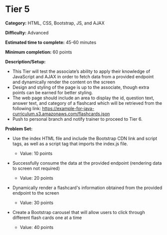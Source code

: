 # Tier 5

**Category:** HTML, CSS, Bootstrap, JS, and AJAX

**Difficulty:** Advanced

**Estimated time to complete:** 45-60 minutes

**Minimum completion:** 60 points

**Description/Setup:**
  - This Tier will test the associate’s ability to apply their knowledge of JavaScript and AJAX in order to fetch data from a provided endpoint and dynamically render the content on the screen
  - Design and styling of the page is up to the associate, though extra points can be earned for better styling.
  - The web page should include an area to display the id, question text, answer text, and category of a flashcard which will be retrieved from the following link: https://example-for-java-curriculum.s3.amazonaws.com/flashcards.json
  - Push to personal branch and notify trainer to proceed to Tier 6.

**Problem Set:**
  - Use the index HTML file and include the Bootstrap CDN link and script tags, as well as a script tag that imports the
  index.js file.
    - Value: 10 points


  - Successfully consume the data at the provided endpoint (rendering data to screen not required)
    - Value: 20 points

	
  - Dynamically render a flashcard's information obtained from the provided endpoint to the screen
    - Value: 30 points


  - Create a Bootstrap carousel that will allow users to click through different flash cards one at a time
    - Value: 40 points


